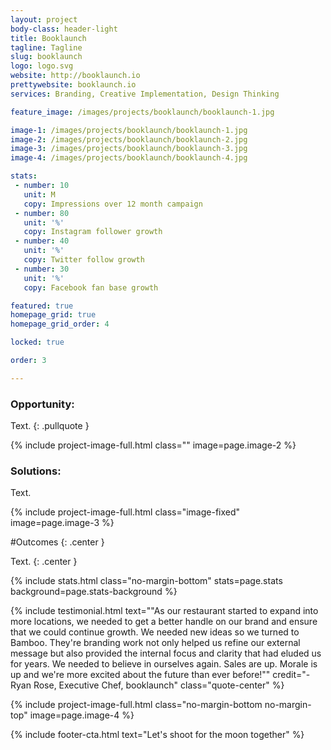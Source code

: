```yaml
---
layout: project
body-class: header-light
title: Booklaunch
tagline: Tagline
slug: booklaunch
logo: logo.svg
website: http://booklaunch.io
prettywebsite: booklaunch.io
services: Branding, Creative Implementation, Design Thinking

feature_image: /images/projects/booklaunch/booklaunch-1.jpg

image-1: /images/projects/booklaunch/booklaunch-1.jpg
image-2: /images/projects/booklaunch/booklaunch-2.jpg
image-3: /images/projects/booklaunch/booklaunch-3.jpg
image-4: /images/projects/booklaunch/booklaunch-4.jpg

stats:
 - number: 10
   unit: M
   copy: Impressions over 12 month campaign
 - number: 80
   unit: '%'
   copy: Instagram follower growth
 - number: 40
   unit: '%'
   copy: Twitter follow growth
 - number: 30
   unit: '%'
   copy: Facebook fan base growth

featured: true
homepage_grid: true
homepage_grid_order: 4

locked: true

order: 3

---
```


### Opportunity:
Text. 
{: .pullquote }

{% include project-image-full.html class="" image=page.image-2 %}

### Solutions:
Text.

{% include project-image-full.html class="image-fixed" image=page.image-3 %}

#Outcomes
{: .center }

Text.
{: .center } 

{% include stats.html class="no-margin-bottom" stats=page.stats background=page.stats-background %}

{% include testimonial.html text="\"As our restaurant started to expand into more locations, we needed to get a better handle on our brand and ensure that we could continue growth. We needed new ideas so we turned to Bamboo. They're branding work not only helped us refine our external message but also provided the internal focus and clarity that had eluded us for years. We needed to believe in ourselves again. Sales are up. Morale is up and we're more excited about the future than ever before!\"" credit="-Ryan Rose, Executive Chef, booklaunch" class="quote-center" %}

{% include project-image-full.html class="no-margin-bottom no-margin-top" image=page.image-4 %}

{% include footer-cta.html text="Let's shoot for the moon together" %}
